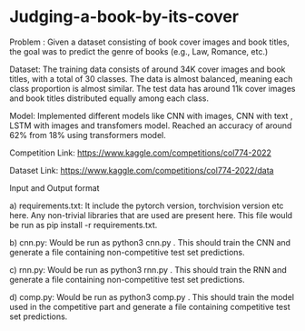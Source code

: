 # Judging-a-book-by-its-cover

Problem : Given a dataset consisting of book cover images and book titles, the goal was to predict the genre of books (e.g., Law, Romance, etc.)

Dataset: The training data consists of around 34K cover images and book titles, with a total 
of 30 classes. The data is almost balanced, meaning each class proportion is almost similar. 
The test data has around 11k cover images and book titles distributed equally among each 
class. 

Model: Implemented different models like CNN with images, CNN with text , LSTM with images and transfomers model. Reached an accuracy of around 62% from 18% using transformers model. 

Competition Link: https://www.kaggle.com/competitions/col774-2022

Dataset Link: https://www.kaggle.com/competitions/col774-2022/data

Input and Output format

a) requirements.txt: It include the pytorch version, torchvision version etc here.
Any non-trivial libraries that are used are present here. This file would be run as pip install -r requirements.txt.

b) cnn.py: Would be run as python3 cnn.py <dataset dir path>. This should train the
CNN and generate a file <non comp test pred y.csv> containing non-competitive test
set predictions.

c) rnn.py: Would be run as python3 rnn.py <dataset dir path>. This should train the
RNN and generate a file <non comp test pred y.csv> containing non-competitive test
set predictions.

d) comp.py: Would be run as python3 comp.py <dataset dir path>. This should train
the model used in the competitive part and generate a file <comp test y.csv> containing
competitive test set predictions.
